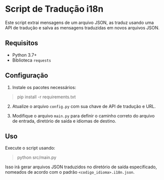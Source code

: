 # Script de Tradução i18n

Este script extrai mensagens de um arquivo JSON, as traduz usando uma API de tradução e salva as mensagens traduzidas em novos arquivos JSON.

## Requisitos

- Python 3.7+
- Biblioteca `requests`

## Configuração

1. Instale os pacotes necessários:
> pip install -r requirements.txt
2. Atualize o arquivo `config.py` com sua chave de API de tradução e URL.

3. Modifique o arquivo `main.py` para definir o caminho correto do arquivo de entrada, diretório de saída e idiomas de destino.

## Uso

Execute o script usando:
> python src/main.py

Isso irá gerar arquivos JSON traduzidos no diretório de saída especificado, nomeados de acordo com o padrão `<codigo_idioma>.i18n.json`.